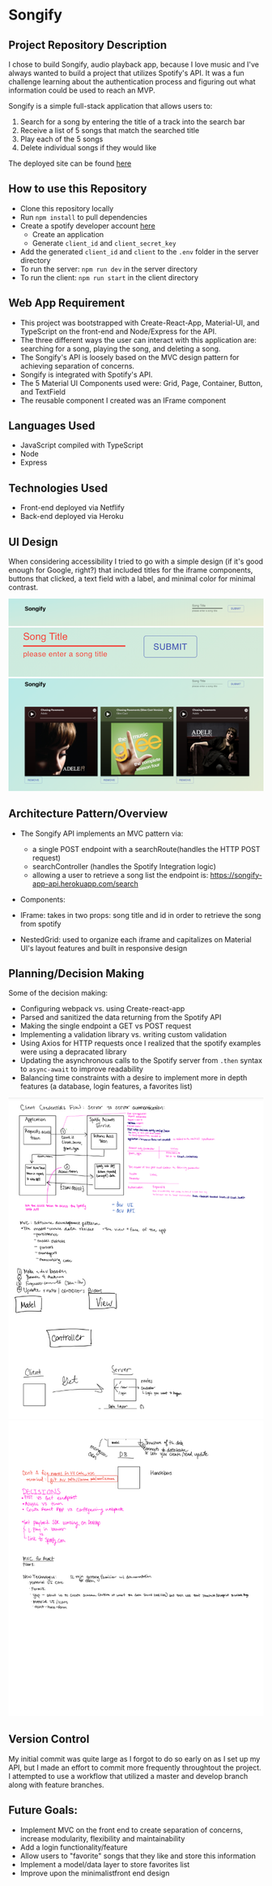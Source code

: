 # Songify


## Project Repository Description

I chose to build Songify, audio playback app, because I love music and I've always wanted to build a project that utilizes Spotify's API. It was a fun challenge learning about the authentication process
and figuring out what information could be used to reach an MVP. 

Songify is a simple full-stack application that allows users to: 
1. Search for a song by entering the title of a track into the search bar 
1. Receive a list of 5 songs that match the searched title 
1. Play each of the 5 songs 
1. Delete individual songs if they would like 

The deployed site can be found [here](https://songify-app.netlify.app/)

## How to use this Repository
- Clone this repository locally 
- Run `npm install` to pull dependencies 
- Create a spotify developer account [here](https://developer.spotify.com/) 
  - Create an application 
  - Generate `client_id` and `client_secret_key`
- Add the generated `client_id` and `client` to the `.env` folder in the server directory 
- To run the server: `npm run dev` in the server directory 
- To run the client: `npm run start` in the client directory 


## Web App Requirement
- This project was bootstrapped with Create-React-App, Material-UI, and TypeScript on the front-end and Node/Express for the API. 
- The three different ways the user can interact with this application are: searching for a song, playing the song, and deleting a song. 
- The Songify's API is loosely based on the MVC design pattern for achieving separation of concerns. 
- Songify is integrated with Spotify's API. 
- The 5 Material UI Components used were: Grid, Page, Container, Button, and TextField 
- The reusable component I created was an IFrame component 


## Languages Used
- JavaScript compiled with TypeScript 
- Node 
- Express 

## Technologies Used 
- Front-end deployed via Netflify
- Back-end deployed via Heroku 

  
## UI Design
When considering accessibility I tried to go with a simple design (if it's good enough for Google, right?) that included titles for the iframe components, 
buttons that clicked, a text field with a label, and minimal color for minimal contrast. 

![ScreenShot](https://github.com/MobolanleAdebesin/songify/blob/master/client/public/form.png)
![ScreenShot](https://github.com/MobolanleAdebesin/songify/blob/master/client/public/validation%20.png)
![ScreenShot](https://github.com/MobolanleAdebesin/songify/blob/master/client/public/search-results.png)


## Architecture Pattern/Overview 
- The Songify API implements an MVC pattern via: 
  - a single POST endpoint with a searchRoute(handles the HTTP POST request) 
  - searchController (handles the Spotify Integration logic) 
  - allowing a user to retrieve a song list the endpoint is: https://songify-app-api.herokuapp.com/search
 
- Components: 
 - IFrame: takes in two props: song title and id in order to retrieve the song from spotify
 - NestedGrid: used to organize each iframe and capitalizes on Material UI's layout features and built in responsive design 

## Planning/Decision Making 
Some of the decision making: 
- Configuring webpack vs. using Create-react-app
- Parsed and sanitized the data returning from the Spotify API
- Making the single endpoint a GET vs POST request
- Implementing a validation library vs. writing custom validation 
- Using Axios for HTTP requests once I realized that the spotify examples were using a depracated library 
- Updating the asynchronous calls to the Spotify server from `.then` syntax to `async-await` to improve readability 
- Balancing time constraints with a desire to implement more in depth features (a database, login features, a favorites list) 

![ScreenShot](https://github.com/MobolanleAdebesin/songify/blob/master/client/public/planning-notes-1.png)
![ScreenShot](https://github.com/MobolanleAdebesin/songify/blob/master/client/public/planning-notes-2%20.png)

## Version Control
My initial commit was quite large as I forgot to do so early on as I set up my API, but I made an effort to commit more frequently throughtout the project. 
I attempted to use a workflow that utilized a master and develop branch along with feature branches. 


## Future Goals: 
- Implement MVC on the front end to create separation of concerns, increase modularity, flexibility and maintainability 
- Add a login functionality/feature
- Allow users to "favorite" songs that they like and store this information 
- Implement a model/data layer to store favorites list 
- Improve upon the minimalistfront end design 
